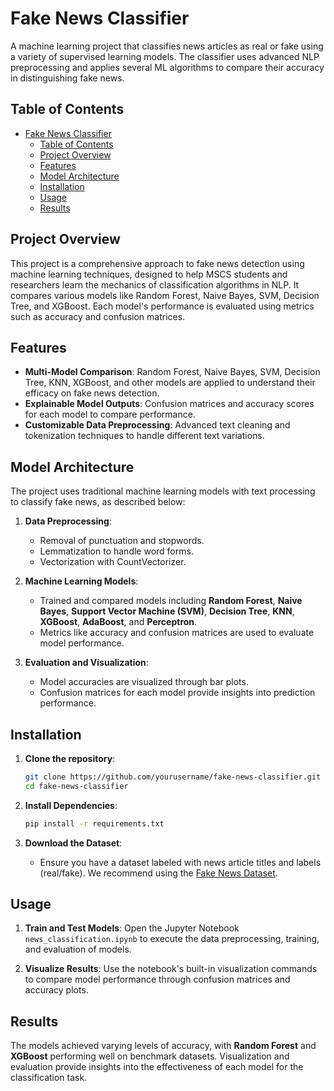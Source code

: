 # Fake News Classifier

A machine learning project that classifies news articles as real or fake using a variety of supervised learning models. The classifier uses advanced NLP preprocessing and applies several ML algorithms to compare their accuracy in distinguishing fake news.

## Table of Contents
- [Fake News Classifier](#fake-news-classifier)
  - [Table of Contents](#table-of-contents)
  - [Project Overview](#project-overview)
  - [Features](#features)
  - [Model Architecture](#model-architecture)
  - [Installation](#installation)
  - [Usage](#usage)
  - [Results](#results)

## Project Overview

This project is a comprehensive approach to fake news detection using machine learning techniques, designed to help MSCS students and researchers learn the mechanics of classification algorithms in NLP. It compares various models like Random Forest, Naive Bayes, SVM, Decision Tree, and XGBoost. Each model's performance is evaluated using metrics such as accuracy and confusion matrices.

## Features

- **Multi-Model Comparison**: Random Forest, Naive Bayes, SVM, Decision Tree, KNN, XGBoost, and other models are applied to understand their efficacy on fake news detection.
- **Explainable Model Outputs**: Confusion matrices and accuracy scores for each model to compare performance.
- **Customizable Data Preprocessing**: Advanced text cleaning and tokenization techniques to handle different text variations.

## Model Architecture

The project uses traditional machine learning models with text processing to classify fake news, as described below:

1. **Data Preprocessing**:
   - Removal of punctuation and stopwords.
   - Lemmatization to handle word forms.
   - Vectorization with CountVectorizer.

2. **Machine Learning Models**:
   - Trained and compared models including **Random Forest**, **Naive Bayes**, **Support Vector Machine (SVM)**, **Decision Tree**, **KNN**, **XGBoost**, **AdaBoost**, and **Perceptron**.
   - Metrics like accuracy and confusion matrices are used to evaluate model performance.

3. **Evaluation and Visualization**:
   - Model accuracies are visualized through bar plots.
   - Confusion matrices for each model provide insights into prediction performance.

## Installation

1. **Clone the repository**:
    ```bash
    git clone https://github.com/yourusername/fake-news-classifier.git
    cd fake-news-classifier
    ```

2. **Install Dependencies**:
    ```bash
    pip install -r requirements.txt
    ```

3. **Download the Dataset**:
   - Ensure you have a dataset labeled with news article titles and labels (real/fake). We recommend using the [Fake News Dataset](https://www.kaggle.com/c/fake-news/data).

## Usage

1. **Train and Test Models**:
   Open the Jupyter Notebook `news_classification.ipynb` to execute the data preprocessing, training, and evaluation of models.

2. **Visualize Results**:
   Use the notebook's built-in visualization commands to compare model performance through confusion matrices and accuracy plots.

## Results

The models achieved varying levels of accuracy, with **Random Forest** and **XGBoost** performing well on benchmark datasets. Visualization and evaluation provide insights into the effectiveness of each model for the classification task.
